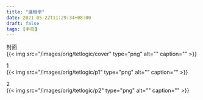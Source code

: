 ```yaml
---
title: "邏輯學"
date: 2021-05-22T11:29:34+08:00
draft: false
tags: [手冊]
---
```

封面  
{{< img src="/images/orig/tetlogic/cover" type="png" alt="" caption="" >}}
  
1  
{{< img src="/images/orig/tetlogic/p1" type="png" alt="" caption="" >}}

2  
{{< img src="/images/orig/tetlogic/p2" type="png" alt="" caption="" >}}